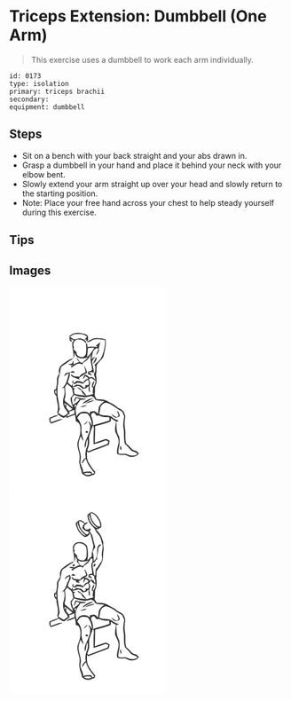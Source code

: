 # Triceps Extension: Dumbbell (One Arm)
> This exercise uses a dumbbell to work each arm individually.

``` 
id: 0173 
type: isolation 
primary: triceps brachii 
secondary:  
equipment: dumbbell 
``` 

## Steps

 - Sit on a bench with your back straight and your abs drawn in.
 - Grasp a dumbbell in your hand and place it behind your neck with your elbow bent.
 - Slowly extend your arm straight up over your head and slowly return to the starting position.
 - Note: Place your free hand across your chest to help steady yourself during this exercise.

## Tips


## Images

<svg width="212pt" height="275pt" viewBox="0 0 212 275" xmlns="http://www.w3.org/2000/svg">
  <g fill="#FFF">
    <path d="M0 0h212v275H0V0m81.55 66.38c-.21 2.78-.93 8.16 3.45 7.54-.16-1.71-2.17-2.48-3.03-3.8 1.8.71 3.59 1.45 5.39 2.14-1.12 1.71-2.59 3.51-2.3 5.7.31 6.3 2.57 12.38 1.57 18.73 1.64-2.3 1.42-5.22 1.67-7.9.89 3.02 2.41 6.26 5.79 7.01 3.96 2.23 8.3.22 12.41-.21-2.38 2.59-5.4 4.49-7.75 7.13-1.13-.4-2.27-.78-3.41-1.15-1.34-2.13-2.65-4.34-4.65-5.92.91 2.2 2.37 4.09 3.87 5.92-2.8.74-5.38 2.09-7.88 3.53.12-1.83.19-3.66.19-5.49-.83 1.3-1.3 2.79-2.18 4.06-1.65.68-3.51.59-5.22 1.07 1.36.4 2.74.7 4.12 1 .03 1.27.09 2.55.17 3.82 2.58-1.75 4.86-4 7.79-5.17 2.55-.82 5.3-.45 7.72.63.03-.51.1-1.52.13-2.03 1.85-1.26 3.81-2.38 5.55-3.8 2.76-2.17 3.89-5.61 5.82-8.43-2.4 7.01.66 14.22 1.25 21.28-1.06 2.08-4 1.93-5.9 2.94.2.43.6 1.28.8 1.71-.2.36-.59 1.08-.79 1.45 1.9.48 3.77 1.1 5.65 1.67-.87-1.8-2.45-2.95-4.11-3.95 2.33-.76 4.83-.95 6.78.82-.12-4.66-1.63-9.09-2.32-13.66-.6-3.65 2.53-6.08 4.2-8.9-1.92 1.02-3.65 2.32-5.34 3.68.72-3.23 1.2-6.52 2.09-9.71.65-2.59 3.26-3.82 5.17-5.39.63.42 1.88 1.26 2.5 1.68-1.35 2.6-2.63 5.26-3.24 8.14 2.01-1.98 3.01-4.66 4.17-7.18-.29-.47-.57-.95-.84-1.42.52-3.11 1.34-6.15 2.17-9.18-2.01 1.54-3.9 3.22-5.95 4.72.81.49 1.61 1 2.41 1.52-4.6.57-9.27-.9-13.8.57-.12-1.47-.24-2.95-.35-4.42-.41-.14-1.24-.43-1.66-.57.42 4.46.62 8.98.13 13.45-.45 2.08-1.94 3.88-3.81 4.86-3.99.87-9.96-1.51-8.97-6.48-1.58-1.31-3-2.78-4.29-4.38.3-.72.59-1.44.89-2.17-1.95-2.99-.97-7.4 1.8-9.55 4.86-2.68 11.49-.37 14.1 4.45.25-.82.38-1.66.38-2.51-2.51-3.27-6.87-5.07-10.96-4.18-2.06.11-4.24 1.47-6.23.39-1.64-.72-3.1-1.76-4.58-2.74 1.98-2.26 4.83-3.51 7.8-3.7 5.22-.45 11.34-.56 15.18 3.66l-3.6 3.75 2.78-.48c-.02.48-.07 1.44-.1 1.92.29.14.86.41 1.14.55 1.81-1.7 1.07-4.32 1.06-6.48-1.56-3.06-5.51-3.58-8.55-4.19-5.54-1.11-12.05-.39-16.28 3.65m23.78 7.67c-.04.2-.13.59-.17.79 3.92.28 6.91-3.57 10.84-3.92 4.61-.54 9.39.04 13.79 1.53-.42 7.86-1.58 15.87-5.14 22.98-2.23 4.27-6.46 6.86-9.53 10.44.33.38 1.01 1.14 1.34 1.52-.07 1.91-.05 3.82-.1 5.72.11 2.13-1.99 3.71-1.84 5.82.58 2.35 1.52 4.58 2.13 6.91-2.19-2.04-5.05-5.48-8.3-3.11-1.3-2.13-3.57-3.1-5.76-4.05-2.02 1.66-2.69 4.08-2.58 6.63 1-1.51 1.87-3.1 2.71-4.7 1.59.96 3.07 2.07 4.43 3.33-3.26.52-5.3 2.89-7.33 5.23-1.38-.13-2.57-.9-3.81-1.45-1.66-.08-3.33-.17-4.99-.31a34.982 34.982 0 0 1-4.24 3.34c-.07-1.15-.2-3.45-.26-4.59-.62 1.25-2.33 2.83-.66 4.04 1.59 2.59 4.4.62 6.12-.64 2.51.01 4.95.57 7.23 1.6 2.4-1.75 4.53-3.8 6.75-5.76 1.88 1.97 2.59 5.12.85 7.42-1.46.38-2.96.13-4.37-.31 1.43 1.78.35 3.17-1.22 4.35-1.46-1.22-2.77-2.6-4.3-3.74-1.94-.53-3.97-.6-5.95-.97-1.58 1.02-3.24 1.93-4.92 2.78-.13-.93-.38-2.79-.51-3.72-.36.65-1.09 1.95-1.45 2.6a87.633 87.633 0 0 0-5.01-4.2c.72-4.72 4.02-9.3 2.21-14.11 2.16.3 4.31.72 6.5.76 1.09-1.33-.82-1.86-1.64-2.52-2.61 1.06-5.25 2-8.06 2.44-2.37.46-3.34 2.82-4.02 4.85 2.08-1.55 4.05-3.26 6.28-4.6-.35 4.66-2.09 9.02-3.58 13.4-1.03 3.12-3.46 5.39-5.73 7.63 1.05-.37 2.1-.74 3.16-1.11.98 4.35.81 8.89-.66 13.11-1.72 4.8-.94 10.16 1.27 14.66 1.55 2.31 3.87 4.15 4.49 7-1.91 1.14-3.66 2.51-5.52 3.72-2.66-1.11-5.62-2.26-7.42-4.62.46-1.69 1.14-3.3 1.86-4.89-1.1-3.98-.99-8.17-1.94-12.18-1.46-6.1-1.34-12.44-.97-18.65 1.02-3.71.7-7.58 1.27-11.32 1.76-4.01 2.27-8.33 2.9-12.61.67-4.01 5.17-4.88 7.78-7.27 2.78-2.69 6.61-3.93 9.3-6.72-5.66 1.13-10.05 5.08-14.71 8.18-4.1 2.71-5.8 8.28-4.21 12.87-1.85 2.4-3.4 5.24-3.15 8.37.33 4.17-.67 8.25-1.38 12.32-.54.19-1.64.58-2.19.77-.93 3.24.04 6.38 2.78 8.4-.18 7.27 4.08 14.58 1.14 21.71.39 1.2.8 2.41 1.25 3.6 2.44 1.74 4.87 3.73 7.85 4.41.93-.56 2.77-1.7 3.69-2.26-.19.65-.58 1.96-.77 2.61 3.79-1.92 7.92-3.04 11.81-4.73.93 2.89 1.01 5.91 1.3 8.9 1.77 1.21 4.27 1.76 4.85 4.14 2.27 4.25 1.37 9.11.9 13.67-1.14 4.47-3.18 8.74-3.72 13.36.21 4.81 2.17 9.32 2.9 14.05.39 3.29.08 6.62-.37 9.88.81 3.15.84 6.49 2.24 9.47.87 1.82 1.14 3.82 1.32 5.81 3.32 4.31 9.9 5.53 14.37 2.36 2.66.07 3.77-1.87 3.67-4.31-3.74-4.42-7.27-9.04-9.82-14.27-1.82-4.24-1.14-8.93-1.31-13.4.69.5 1.39 1.01 2.09 1.52 9.18-3.72 18.67-6.66 27.74-10.64.25-1.74.53-3.47.82-5.19-2.08-.91-4.19-2.92-6.6-1.94-4.53 1.41-8.96 3.13-13.47 4.64.17-7.51.51-15.01.44-22.52 6.7-1.49 13.33-3.35 19.77-5.72 2.25-.6 1.49-3.43 1.68-5.16 2.04 1.94 4.58 3.16 6.97 4.59-.64 4.56-2.1 9.28-1.07 13.86 2.16 5.04 5.57 10.17 4.31 15.93-1.28 4.61-2.47 9.34-1.82 14.17 2.54 1.19 5.32 1.64 8.1 1.15 3.04-.66 5.63 1.24 8.22 2.47 4.73.9 10.42.2 13.07-4.36-1.08-1.05-1.99-2.31-3.26-3.12-1.94-.77-4.19-.92-5.78-2.37-2.8-2.35-4.75-5.59-7.94-7.48-2.36-6.54-.49-13.57-1.69-20.28-.94-4.93-.8-10.04.1-14.96.61-2.81-.89-5.46-1.94-7.97-2.15-3.66-6.84-4.2-9.74-7.05-3.29-2.98-7.46-4.59-11.25-6.76-4.5-3.34-10.44-2.88-15.73-3.38-1.13-2.3-3.11-4.5-2.4-7.23.7-4.16-.58-8.61 1.41-12.5 1.69-3.93 1.17-8.35.19-12.38.89-4.54.59-9.15.96-13.73 2.11-4.72 7.36-7.3 9.26-12.11 1.64-7.49 3.88-15.04 2.87-22.8-3.56-1.67-7.57-1.53-11.4-1.87-5.01-.35-9.31 2.61-13.58 4.75m7.79 30.27c3.06-2.17 5.68-5.73 4.71-9.68-1.93 3.03-3.32 6.37-4.71 9.68M101 106.58c.76 2.95 1.91 5.81 2.27 8.86-3.08 1.41-6.85 2.7-8.24 6.11-2.62-.35-5.28-.35-7.88-.86-1.44-.81-2.74-1.83-4.15-2.69.6 1.35.81 3.15 2.42 3.7 3.19 1.52 6.55 2.67 9.88 3.84-.3-.54-.89-1.62-1.19-2.16 3.57-2.66 7.43-4.92 11.24-7.22-.96-3.39-2.2-6.75-4.35-9.58m-46.73 70.7c-.13 2.82-.52 5.99 2.28 7.68 5.11-2.11 10.42-3.71 15.48-5.96-5.74-.61-10.57 3.23-16.05 4.21-.11-1.72-.18-3.44-.22-5.15 3.32-1.49 7.23-2.11 10.07-4.39l-.42-.34c-3.88.73-7.5 2.45-11.14 3.95z"/>
    <path d="M106.23 83.03c2.86-.88 5.85-.73 8.79-.48-2.86 4.55-5.59 9.19-9.99 12.48.7-3.97 1.12-7.98 1.2-12zM84.08 105.96c3.06-1.42.01 3.34 0 0zM107.49 125.35c.64-.52 1.91-1.56 2.54-2.08 2.61.51 4.25 2.97 6.75 3.81-.22 3.06-1.4 5.91-2.9 8.56-.35-.55-.7-1.1-1.04-1.65 1.28-2.1 1.93-4.48 2.42-6.86-3.05 1.72-3.23 5.43-3.75 8.5.46.12 1.37.36 1.82.48-.28 2.35-.45 4.71-.63 7.07.39.35 1.16 1.05 1.55 1.4-3.24 1-6.5 1.99-9.86 2.49-3.73-4.27-6.86-9.75-12.73-11.27 1.46 1.81 3.4 3.15 5.55 4.03.98 3.41 3.35 5.93 6.58 7.38-5.13-.95-10.42-.98-15.43-2.48-.42-1.82-.86-3.64-1.3-5.45.44-.37 1.31-1.12 1.75-1.5-1.3-.74-2.68-1.36-4.01-2.04 2.44-.2 4.95-.42 7.14-1.63 3.26-.42 5.5 1.83 7.59 3.96 1.49-.43 2.99-.81 4.51-1.16 1.02-.86 2.04-1.72 3.08-2.56.34 2.85-.35 6.15 1.66 8.52.54-2.74-.1-5.47-.52-8.17.27-1.58.9-3.08 1.16-4.67-.32-1.67-1.26-3.14-1.93-4.68zM75.28 135.83c.74-1.66 1.93-3.09 2.9-4.62 1.74 1.52 3.49 3.01 5.32 4.42.54.83 1.09 1.66 1.64 2.49.33 2.43.86 4.82 1.46 7.19a52.812 52.812 0 0 1-3.71 5.08c-.34 4.69 2.06 8.83 3.42 13.15-3.82-2.81-7.14-6.23-11.01-8.98-.16-.63-.49-1.88-.65-2.51 2.33-5.18 1.12-10.81.63-16.22zM62.32 140.1c.3-.01.9-.02 1.19-.03.06 1.73.14 3.46.23 5.18-.57-.72-1.14-1.45-1.71-2.18.07-.74.22-2.23.29-2.97z"/>
    <path d="M87.92 146.06c4.07 2.2 8.73 2.53 13.22 3.17 3.31.49 6.46-.82 9.61-1.59 1.2.61 2.41 1.2 3.62 1.8.8 1.2 1.38 2.67 2.65 3.49 3.69 1.24 7.69.88 11.43 1.92-3.06 2.03-6.06 4.63-7.35 8.18-.41 2.92-.74 5.86-1.24 8.78-1.5-1.43-2.98-3.05-5.01-3.71-2.01.16-3.97.64-5.96.95.04.78.13 2.35.17 3.13-4.8-5.59-15.43-4.12-17.84 3.13-1.44-3.86-1.78-8.13-1.2-12.19 1.33-3.95 4.15-7.13 6.47-10.52 2.71.12 5.43-.06 7.88-1.34-4.96-.08-9.84-.79-14.54-2.42-.67 1.36-1.33 2.72-2 4.09.1.87.31 2.62.41 3.49.74-2.07 1.5-4.13 2.33-6.16 1.49.54 2.98 1.1 4.46 1.67-1.92 3.76-5.79 5.55-9.17 7.69-.31-3.6-2.01-7.21-.72-10.8.97-.88 1.89-1.81 2.78-2.76m10.59 12.41c5.44-2.11 10.19-5.71 15.6-7.98-6.08.19-11.68 3.44-15.6 7.98m3.9-.29c4.23-1.71 9.21-2.06 12.86-4.89-4.54.77-9.23 1.89-12.86 4.89m-6.56 4.33c3.17.11 6.48-.2 9.01-2.34-3.12.21-6.16 1.06-9.01 2.34zM75.73 160.43c-1.5.25-1.61-3.3-.05-3.06.78 1 .8 2.02.05 3.06z"/>
    <path d="M123.12 162.75c1.75-2.96 4.24-6.12 8.06-6.01 7.83 1.48 13.18 7.84 20.14 11.1 2.46 1.6 2.79 4.87 4.17 7.27-.79 4.61-1.55 9.3-1.33 13.98 1.86 7.75-.09 15.82 2.31 23.49 2.96 2.36 5.31 5.32 7.8 8.14 2.46 2.8 6.88 2.19 9.17 5.21-3.96 3.33-9.43 2.68-13.83.61-3.02-1.52-6.44-.41-9.64-.58-1.44.16-2.98-1.43-2.5-2.89.21-3.08.54-6.18 1.51-9.12 0-4.46.94-9.31-1.41-13.36-3.09-5.49-2.29-11.99-2.82-18.01 1.13-.52 2.24-1.07 3.33-1.64-2.96-1.26-6.16-2.13-8.57-4.39-5.2-4.38-12.7-.79-18.11-4.76 1.07-2.9 1.67-5.95 1.72-9.04m22.38 4.63c.68 2.04 1.48 4.03 2.3 6.02-.53.97-1.1 1.91-1.7 2.84-3.19-.28-5.5-2.67-8.08-4.29 1.42 2.14 3.14 4.71 5.98 4.85 1.99.22 3.65-1.09 5.36-1.88-.28-2.93-1.33-5.82-3.86-7.54m4.79 47.94c-.94 1.53-.69 5.04 1.31 5.43.01-1.6.09-4.6-1.31-5.43zM90.03 159c.57-.59.57-.59 0 0zM77.06 158.26c2.77 2.42 5.52 4.86 8.36 7.2-1.6.76-3.19 1.55-4.77 2.36-1.19-1.34-2.49-2.6-3.48-4.11-.45-1.78-.05-3.64-.11-5.45zM88.34 162.54c-.38-1.15.08-3.86 1.69-3.54.61 1.14-.31 3.62-1.69 3.54zM81.06 168.65c2.39-.61 4.7-1.48 6.93-2.53 0 1.81.03 3.63.11 5.44-3.04 1.05-6.08 2.14-8.97 3.56-.55-.28-1.11-.56-1.66-.85 1.36-.83 2.68-1.71 3.98-2.61-.09-.75-.29-2.26-.39-3.01z"/>
    <path d="M111.3 171.31c.96-.46 1.93-.88 2.92-1.27 1.62.95 2.6 2.6 3.63 4.11 1.22-.06 2.45-.13 3.67-.23 4.16 2.35 8.97 2.6 13.63 2.31.12 1.46.32 2.91.5 4.36-7.36 2.85-15.1 4.46-22.62 6.79.55-4.57-.49-9.06-2.53-13.13.2-.74.6-2.21.8-2.94zM96.57 171.57c2.94-.99 6.2-.56 9.2-.03 4.21 4.45 5.82 10.54 5.98 16.53-1.01-2.56-2.6-4.83-5.05-6.18a45.64 45.64 0 0 0 2.12 3.72c.24 1.14.47 2.27.71 3.41.45.15 1.34.46 1.78.62-.56-.11-1.69-.34-2.26-.45.97 4.56-1.92 8.58-2.96 12.86-2.49 4.9-5.14 10.18-3.8 15.88 2.26-3.76 1.21-8.52 3.53-12.3.33 3.47.8 7.17-.66 10.48-2.02 4.67-2.79 9.92-1.7 14.94-2.91 1.65-4.51 4.56-5.62 7.61 2.75-1.1 3.52-4.06 4.8-6.42.35.28 1.05.85 1.41 1.13 1.62 7.07 6.82 12.5 11.01 18.18-.54.38-1.63 1.13-2.17 1.51-1.31-1.18-2.11-3.73-4.24-3.23-2.86.43-6.05-.19-8.64 1.34.12-5.05-3.48-9.21-3.89-14.18.2-2.71.95-5.4.51-8.13-.48-5.06-2.67-9.78-3.04-14.86-.1-4.22 1.54-8.21 2.92-12.12 1.22 2.31 2.22 4.75 3.77 6.86-.62-5.27-3.41-10.3-2.6-15.71.48-5.86-2.06-11.29-5.73-15.71 1.44-1.98 2.58-4.31 4.62-5.75m3.9 15c2.65-.52 4.35-2.61 5.52-4.87a23.964 23.964 0 0 0-5.52 4.87m2.69 9.69c.13 1.67 3.1 1.75 3.31.09-.23-1.56-3.11-1.74-3.31-.09zM91.24 180.27c.6.53.6.53 0 0z"/>
    <path d="M108.57 199.88c1.4-4.25 2.77-8.54 4.73-12.58 1.9 2.95.87 6.42.8 9.66-.17 5.32-.23 10.64-.07 15.96 5.1-1.3 10-3.26 15-4.85 1.72-.76 3.38.47 4.99.95-.35 1.17-.7 2.35-1.06 3.52-8.66 3.3-17.44 6.28-25.99 9.88-.52-.51-1.03-1.02-1.54-1.53.77-2.24 1.73-4.43 2.28-6.74.96-4.71-.69-9.64.86-14.27zM100.86 252.37c1.11-.3 2.22-.56 3.34-.78 2.43.35 5.19-.76 7.16 1.23-3.22 2.27-7.49 2.15-10.5-.45z"/>
  </g>
  <g fill="#333">
    <path d="M81.55 66.38c4.23-4.04 10.74-4.76 16.28-3.65 3.04.61 6.99 1.13 8.55 4.19.01 2.16.75 4.78-1.06 6.48-.28-.14-.85-.41-1.14-.55.03-.48.08-1.44.1-1.92l-2.78.48 3.6-3.75c-3.84-4.22-9.96-4.11-15.18-3.66-2.97.19-5.82 1.44-7.8 3.7 1.48.98 2.94 2.02 4.58 2.74 1.99 1.08 4.17-.28 6.23-.39 4.09-.89 8.45.91 10.96 4.18 0 .85-.13 1.69-.38 2.51-2.61-4.82-9.24-7.13-14.1-4.45-2.77 2.15-3.75 6.56-1.8 9.55-.3.73-.59 1.45-.89 2.17a30.63 30.63 0 0 0 4.29 4.38c-.99 4.97 4.98 7.35 8.97 6.48 1.87-.98 3.36-2.78 3.81-4.86.49-4.47.29-8.99-.13-13.45.42.14 1.25.43 1.66.57.11 1.47.23 2.95.35 4.42 4.53-1.47 9.2 0 13.8-.57-.8-.52-1.6-1.03-2.41-1.52 2.05-1.5 3.94-3.18 5.95-4.72-.83 3.03-1.65 6.07-2.17 9.18.27.47.55.95.84 1.42-1.16 2.52-2.16 5.2-4.17 7.18.61-2.88 1.89-5.54 3.24-8.14-.62-.42-1.87-1.26-2.5-1.68-1.91 1.57-4.52 2.8-5.17 5.39-.89 3.19-1.37 6.48-2.09 9.71 1.69-1.36 3.42-2.66 5.34-3.68-1.67 2.82-4.8 5.25-4.2 8.9.69 4.57 2.2 9 2.32 13.66-1.95-1.77-4.45-1.58-6.78-.82 1.66 1 3.24 2.15 4.11 3.95-1.88-.57-3.75-1.19-5.65-1.67.2-.37.59-1.09.79-1.45-.2-.43-.6-1.28-.8-1.71 1.9-1.01 4.84-.86 5.9-2.94-.59-7.06-3.65-14.27-1.25-21.28-1.93 2.82-3.06 6.26-5.82 8.43-1.74 1.42-3.7 2.54-5.55 3.8-.03.51-.1 1.52-.13 2.03-2.42-1.08-5.17-1.45-7.72-.63-2.93 1.17-5.21 3.42-7.79 5.17-.08-1.27-.14-2.55-.17-3.82-1.38-.3-2.76-.6-4.12-1 1.71-.48 3.57-.39 5.22-1.07.88-1.27 1.35-2.76 2.18-4.06 0 1.83-.07 3.66-.19 5.49 2.5-1.44 5.08-2.79 7.88-3.53-1.5-1.83-2.96-3.72-3.87-5.92 2 1.58 3.31 3.79 4.65 5.92 1.14.37 2.28.75 3.41 1.15 2.35-2.64 5.37-4.54 7.75-7.13-4.11.43-8.45 2.44-12.41.21-3.38-.75-4.9-3.99-5.79-7.01-.25 2.68-.03 5.6-1.67 7.9 1-6.35-1.26-12.43-1.57-18.73-.29-2.19 1.18-3.99 2.3-5.7-1.8-.69-3.59-1.43-5.39-2.14.86 1.32 2.87 2.09 3.03 3.8-4.38.62-3.66-4.76-3.45-7.54m24.68 16.65c-.08 4.02-.5 8.03-1.2 12 4.4-3.29 7.13-7.93 9.99-12.48-2.94-.25-5.93-.4-8.79.48m-22.15 22.93c.01 3.34 3.06-1.42 0 0z"/>
    <path d="M105.33 74.05c4.27-2.14 8.57-5.1 13.58-4.75 3.83.34 7.84.2 11.4 1.87 1.01 7.76-1.23 15.31-2.87 22.8-1.9 4.81-7.15 7.39-9.26 12.11-.37 4.58-.07 9.19-.96 13.73.98 4.03 1.5 8.45-.19 12.38-1.99 3.89-.71 8.34-1.41 12.5-.71 2.73 1.27 4.93 2.4 7.23 5.29.5 11.23.04 15.73 3.38 3.79 2.17 7.96 3.78 11.25 6.76 2.9 2.85 7.59 3.39 9.74 7.05 1.05 2.51 2.55 5.16 1.94 7.97-.9 4.92-1.04 10.03-.1 14.96 1.2 6.71-.67 13.74 1.69 20.28 3.19 1.89 5.14 5.13 7.94 7.48 1.59 1.45 3.84 1.6 5.78 2.37 1.27.81 2.18 2.07 3.26 3.12-2.65 4.56-8.34 5.26-13.07 4.36-2.59-1.23-5.18-3.13-8.22-2.47-2.78.49-5.56.04-8.1-1.15-.65-4.83.54-9.56 1.82-14.17 1.26-5.76-2.15-10.89-4.31-15.93-1.03-4.58.43-9.3 1.07-13.86-2.39-1.43-4.93-2.65-6.97-4.59-.19 1.73.57 4.56-1.68 5.16-6.44 2.37-13.07 4.23-19.77 5.72.07 7.51-.27 15.01-.44 22.52 4.51-1.51 8.94-3.23 13.47-4.64 2.41-.98 4.52 1.03 6.6 1.94-.29 1.72-.57 3.45-.82 5.19-9.07 3.98-18.56 6.92-27.74 10.64-.7-.51-1.4-1.02-2.09-1.52.17 4.47-.51 9.16 1.31 13.4 2.55 5.23 6.08 9.85 9.82 14.27.1 2.44-1.01 4.38-3.67 4.31-4.47 3.17-11.05 1.95-14.37-2.36-.18-1.99-.45-3.99-1.32-5.81-1.4-2.98-1.43-6.32-2.24-9.47.45-3.26.76-6.59.37-9.88-.73-4.73-2.69-9.24-2.9-14.05.54-4.62 2.58-8.89 3.72-13.36.47-4.56 1.37-9.42-.9-13.67-.58-2.38-3.08-2.93-4.85-4.14-.29-2.99-.37-6.01-1.3-8.9-3.89 1.69-8.02 2.81-11.81 4.73.19-.65.58-1.96.77-2.61-.92.56-2.76 1.7-3.69 2.26-2.98-.68-5.41-2.67-7.85-4.41-.45-1.19-.86-2.4-1.25-3.6 2.94-7.13-1.32-14.44-1.14-21.71-2.74-2.02-3.71-5.16-2.78-8.4.55-.19 1.65-.58 2.19-.77.71-4.07 1.71-8.15 1.38-12.32-.25-3.13 1.3-5.97 3.15-8.37-1.59-4.59.11-10.16 4.21-12.87 4.66-3.1 9.05-7.05 14.71-8.18-2.69 2.79-6.52 4.03-9.3 6.72-2.61 2.39-7.11 3.26-7.78 7.27-.63 4.28-1.14 8.6-2.9 12.61-.57 3.74-.25 7.61-1.27 11.32-.37 6.21-.49 12.55.97 18.65.95 4.01.84 8.2 1.94 12.18-.72 1.59-1.4 3.2-1.86 4.89 1.8 2.36 4.76 3.51 7.42 4.62 1.86-1.21 3.61-2.58 5.52-3.72-.62-2.85-2.94-4.69-4.49-7-2.21-4.5-2.99-9.86-1.27-14.66 1.47-4.22 1.64-8.76.66-13.11-1.06.37-2.11.74-3.16 1.11 2.27-2.24 4.7-4.51 5.73-7.63 1.49-4.38 3.23-8.74 3.58-13.4-2.23 1.34-4.2 3.05-6.28 4.6.68-2.03 1.65-4.39 4.02-4.85 2.81-.44 5.45-1.38 8.06-2.44.82.66 2.73 1.19 1.64 2.52-2.19-.04-4.34-.46-6.5-.76 1.81 4.81-1.49 9.39-2.21 14.11 1.72 1.34 3.4 2.74 5.01 4.2.36-.65 1.09-1.95 1.45-2.6.13.93.38 2.79.51 3.72 1.68-.85 3.34-1.76 4.92-2.78 1.98.37 4.01.44 5.95.97 1.53 1.14 2.84 2.52 4.3 3.74 1.57-1.18 2.65-2.57 1.22-4.35 1.41.44 2.91.69 4.37.31 1.74-2.3 1.03-5.45-.85-7.42-2.22 1.96-4.35 4.01-6.75 5.76-2.28-1.03-4.72-1.59-7.23-1.6-1.72 1.26-4.53 3.23-6.12.64-1.67-1.21.04-2.79.66-4.04.06 1.14.19 3.44.26 4.59 1.5-1 2.91-2.12 4.24-3.34 1.66.14 3.33.23 4.99.31 1.24.55 2.43 1.32 3.81 1.45 2.03-2.34 4.07-4.71 7.33-5.23a27.155 27.155 0 0 0-4.43-3.33c-.84 1.6-1.71 3.19-2.71 4.7-.11-2.55.56-4.97 2.58-6.63 2.19.95 4.46 1.92 5.76 4.05 3.25-2.37 6.11 1.07 8.3 3.11-.61-2.33-1.55-4.56-2.13-6.91-.15-2.11 1.95-3.69 1.84-5.82.05-1.9.03-3.81.1-5.72-.33-.38-1.01-1.14-1.34-1.52 3.07-3.58 7.3-6.17 9.53-10.44 3.56-7.11 4.72-15.12 5.14-22.98-4.4-1.49-9.18-2.07-13.79-1.53-3.93.35-6.92 4.2-10.84 3.92.04-.2.13-.59.17-.79m2.16 51.3c.67 1.54 1.61 3.01 1.93 4.68-.26 1.59-.89 3.09-1.16 4.67.42 2.7 1.06 5.43.52 8.17-2.01-2.37-1.32-5.67-1.66-8.52-1.04.84-2.06 1.7-3.08 2.56-1.52.35-3.02.73-4.51 1.16-2.09-2.13-4.33-4.38-7.59-3.96-2.19 1.21-4.7 1.43-7.14 1.63 1.33.68 2.71 1.3 4.01 2.04-.44.38-1.31 1.13-1.75 1.5.44 1.81.88 3.63 1.3 5.45 5.01 1.5 10.3 1.53 15.43 2.48-3.23-1.45-5.6-3.97-6.58-7.38-2.15-.88-4.09-2.22-5.55-4.03 5.87 1.52 9 7 12.73 11.27 3.36-.5 6.62-1.49 9.86-2.49-.39-.35-1.16-1.05-1.55-1.4.18-2.36.35-4.72.63-7.07-.45-.12-1.36-.36-1.82-.48.52-3.07.7-6.78 3.75-8.5-.49 2.38-1.14 4.76-2.42 6.86.34.55.69 1.1 1.04 1.65 1.5-2.65 2.68-5.5 2.9-8.56-2.5-.84-4.14-3.3-6.75-3.81-.63.52-1.9 1.56-2.54 2.08m-32.21 10.48c.49 5.41 1.7 11.04-.63 16.22.16.63.49 1.88.65 2.51 3.87 2.75 7.19 6.17 11.01 8.98-1.36-4.32-3.76-8.46-3.42-13.15 1.34-1.61 2.57-3.32 3.71-5.08-.6-2.37-1.13-4.76-1.46-7.19-.55-.83-1.1-1.66-1.64-2.49-1.83-1.41-3.58-2.9-5.32-4.42-.97 1.53-2.16 2.96-2.9 4.62m-12.96 4.27c-.07.74-.22 2.23-.29 2.97.57.73 1.14 1.46 1.71 2.18-.09-1.72-.17-3.45-.23-5.18-.29.01-.89.02-1.19.03m25.6 5.96c-.89.95-1.81 1.88-2.78 2.76-1.29 3.59.41 7.2.72 10.8 3.38-2.14 7.25-3.93 9.17-7.69-1.48-.57-2.97-1.13-4.46-1.67-.83 2.03-1.59 4.09-2.33 6.16-.1-.87-.31-2.62-.41-3.49.67-1.37 1.33-2.73 2-4.09 4.7 1.63 9.58 2.34 14.54 2.42-2.45 1.28-5.17 1.46-7.88 1.34-2.32 3.39-5.14 6.57-6.47 10.52-.58 4.06-.24 8.33 1.2 12.19 2.41-7.25 13.04-8.72 17.84-3.13-.04-.78-.13-2.35-.17-3.13 1.99-.31 3.95-.79 5.96-.95 2.03.66 3.51 2.28 5.01 3.71.5-2.92.83-5.86 1.24-8.78 1.29-3.55 4.29-6.15 7.35-8.18-3.74-1.04-7.74-.68-11.43-1.92-1.27-.82-1.85-2.29-2.65-3.49-1.21-.6-2.42-1.19-3.62-1.8-3.15.77-6.3 2.08-9.61 1.59-4.49-.64-9.15-.97-13.22-3.17m-12.19 14.37c.75-1.04.73-2.06-.05-3.06-1.56-.24-1.45 3.31.05 3.06m47.39 2.32c-.05 3.09-.65 6.14-1.72 9.04 5.41 3.97 12.91.38 18.11 4.76 2.41 2.26 5.61 3.13 8.57 4.39-1.09.57-2.2 1.12-3.33 1.64.53 6.02-.27 12.52 2.82 18.01 2.35 4.05 1.41 8.9 1.41 13.36-.97 2.94-1.3 6.04-1.51 9.12-.48 1.46 1.06 3.05 2.5 2.89 3.2.17 6.62-.94 9.64.58 4.4 2.07 9.87 2.72 13.83-.61-2.29-3.02-6.71-2.41-9.17-5.21-2.49-2.82-4.84-5.78-7.8-8.14-2.4-7.67-.45-15.74-2.31-23.49-.22-4.68.54-9.37 1.33-13.98-1.38-2.4-1.71-5.67-4.17-7.27-6.96-3.26-12.31-9.62-20.14-11.1-3.82-.11-6.31 3.05-8.06 6.01M90.03 159c.57-.59.57-.59 0 0m-12.97-.74c.06 1.81-.34 3.67.11 5.45.99 1.51 2.29 2.77 3.48 4.11 1.58-.81 3.17-1.6 4.77-2.36-2.84-2.34-5.59-4.78-8.36-7.2m11.28 4.28c1.38.08 2.3-2.4 1.69-3.54-1.61-.32-2.07 2.39-1.69 3.54m-7.28 6.11c.1.75.3 2.26.39 3.01-1.3.9-2.62 1.78-3.98 2.61.55.29 1.11.57 1.66.85 2.89-1.42 5.93-2.51 8.97-3.56-.08-1.81-.11-3.63-.11-5.44-2.23 1.05-4.54 1.92-6.93 2.53m30.24 2.66c-.2.73-.6 2.2-.8 2.94 2.04 4.07 3.08 8.56 2.53 13.13 7.52-2.33 15.26-3.94 22.62-6.79-.18-1.45-.38-2.9-.5-4.36-4.66.29-9.47.04-13.63-2.31-1.22.1-2.45.17-3.67.23-1.03-1.51-2.01-3.16-3.63-4.11-.99.39-1.96.81-2.92 1.27m-14.73.26c-2.04 1.44-3.18 3.77-4.62 5.75 3.67 4.42 6.21 9.85 5.73 15.71-.81 5.41 1.98 10.44 2.6 15.71-1.55-2.11-2.55-4.55-3.77-6.86-1.38 3.91-3.02 7.9-2.92 12.12.37 5.08 2.56 9.8 3.04 14.86.44 2.73-.31 5.42-.51 8.13.41 4.97 4.01 9.13 3.89 14.18 2.59-1.53 5.78-.91 8.64-1.34 2.13-.5 2.93 2.05 4.24 3.23.54-.38 1.63-1.13 2.17-1.51-4.19-5.68-9.39-11.11-11.01-18.18-.36-.28-1.06-.85-1.41-1.13-1.28 2.36-2.05 5.32-4.8 6.42 1.11-3.05 2.71-5.96 5.62-7.61-1.09-5.02-.32-10.27 1.7-14.94 1.46-3.31.99-7.01.66-10.48-2.32 3.78-1.27 8.54-3.53 12.3-1.34-5.7 1.31-10.98 3.8-15.88 1.04-4.28 3.93-8.3 2.96-12.86.57.11 1.7.34 2.26.45-.44-.16-1.33-.47-1.78-.62-.24-1.14-.47-2.27-.71-3.41a45.64 45.64 0 0 1-2.12-3.72c2.45 1.35 4.04 3.62 5.05 6.18-.16-5.99-1.77-12.08-5.98-16.53-3-.53-6.26-.96-9.2.03m-5.33 8.7c.6.53.6.53 0 0m17.33 19.61c-1.55 4.63.1 9.56-.86 14.27-.55 2.31-1.51 4.5-2.28 6.74.51.51 1.02 1.02 1.54 1.53 8.55-3.6 17.33-6.58 25.99-9.88.36-1.17.71-2.35 1.06-3.52-1.61-.48-3.27-1.71-4.99-.95-5 1.59-9.9 3.55-15 4.85-.16-5.32-.1-10.64.07-15.96.07-3.24 1.1-6.71-.8-9.66-1.96 4.04-3.33 8.33-4.73 12.58m-7.71 52.49c3.01 2.6 7.28 2.72 10.5.45-1.97-1.99-4.73-.88-7.16-1.23-1.12.22-2.23.48-3.34.78z"/>
    <path d="M113.12 104.32c1.39-3.31 2.78-6.65 4.71-9.68.97 3.95-1.65 7.51-4.71 9.68zM101 106.58c2.15 2.83 3.39 6.19 4.35 9.58-3.81 2.3-7.67 4.56-11.24 7.22.3.54.89 1.62 1.19 2.16-3.33-1.17-6.69-2.32-9.88-3.84-1.61-.55-1.82-2.35-2.42-3.7 1.41.86 2.71 1.88 4.15 2.69 2.6.51 5.26.51 7.88.86 1.39-3.41 5.16-4.7 8.24-6.11-.36-3.05-1.51-5.91-2.27-8.86zM98.51 158.47c3.92-4.54 9.52-7.79 15.6-7.98-5.41 2.27-10.16 5.87-15.6 7.98zM102.41 158.18c3.63-3 8.32-4.12 12.86-4.89-3.65 2.83-8.63 3.18-12.86 4.89zM95.85 162.51c2.85-1.28 5.89-2.13 9.01-2.34-2.53 2.14-5.84 2.45-9.01 2.34zM145.5 167.38c2.53 1.72 3.58 4.61 3.86 7.54-1.71.79-3.37 2.1-5.36 1.88-2.84-.14-4.56-2.71-5.98-4.85 2.58 1.62 4.89 4.01 8.08 4.29.6-.93 1.17-1.87 1.7-2.84-.82-1.99-1.62-3.98-2.3-6.02zM54.27 177.28c3.64-1.5 7.26-3.22 11.14-3.95l.42.34c-2.84 2.28-6.75 2.9-10.07 4.39.04 1.71.11 3.43.22 5.15 5.48-.98 10.31-4.82 16.05-4.21-5.06 2.25-10.37 3.85-15.48 5.96-2.8-1.69-2.41-4.86-2.28-7.68zM100.47 186.57c1.58-1.9 3.44-3.54 5.52-4.87-1.17 2.26-2.87 4.35-5.52 4.87zM103.16 196.26c.2-1.65 3.08-1.47 3.31.09-.21 1.66-3.18 1.58-3.31-.09zM150.29 215.32c1.4.83 1.32 3.83 1.31 5.43-2-.39-2.25-3.9-1.31-5.43z"/>
  </g>
</svg>

<svg width="212pt" height="275pt" viewBox="0 0 212 275" xmlns="http://www.w3.org/2000/svg">
  <g fill="#FFF">
    <path d="M0 0h212v275H0V0m105.94 32.53c-.57 3.33.53 6.56 1.81 9.59 1.59 3.86 5.05 6.44 7.58 9.64 1.39 2.52 2.54 5.23 4.67 7.25 3.72 3.67 4.39 9.11 5.79 13.9 1.73 5.36-1.63 10.79-.45 16.2.5 2.65.5 5.67-1.4 7.8-2.51 3.03-3.77 7.01-6.98 9.46-.41 3.04-.21 6.13-.61 9.18-.66-.54-1.3-1.1-1.93-1.67-.1-5.29-2.93-10.44-1.31-15.74 2.6-.17 3.29-2.92 4.49-4.72.37.12 1.09.37 1.45.5-1.59-4.82 1.49-9.26 1.22-14.08-.29-2.88 2.47-4.48 4.09-6.41-3.11-1.15-4.83 2.69-5.46 5.12.08 4.79.1 9.73-1.81 14.24-1.22.83-2.2 1.92-3.1 3.07.25-4.36 0-8.78-1.31-12.98 1.06-2.14 2.33-4.17 3.7-6.13-1.59-4.49-2.63-9.14-3.61-13.8-.61-3.15-2.9-5.56-4.54-8.21.52-.24 1.56-.72 2.08-.95-.46-.91-.93-1.81-1.39-2.71-.58.59-1.17 1.18-1.76 1.77-1.37 0-2.75.02-4.12.06-.58-1.27-2.18-2.33-1.78-3.87.29-2.91 4.02-3.62 4.91-6.12-1.3.18-2.49.66-3.58 1.44-2.58-1.92-6.12-6.01-9.37-3.11-1.59 1.1-3.91 2.44-3.18 4.78 1.47 6.87 5.52 13.74 11.98 16.92 3.11.43 6.08-2.42 7.07-5.23 1.93 4.63 2.86 9.56 4.08 14.4 2.28 5.82-3.07 11.24-1.46 17.19-2.49 1.28-3.81 3.91-6.22 5.27 1.38-6.48 1.04-13.19-.44-19.62-2.59-2.82-6.01-5.33-10.06-4.92-4.21-.51-8.48 2.73-9.01 6.93-.09 6.57 2.8 12.86 1.5 19.46 1.68-2.22 1.55-5.06 1.76-7.69.67 1.89 1.4 3.8 2.82 5.28-.29.64-.56 1.29-.82 1.96l.14.62c1.39 1.46 2.69 3 3.99 4.55-2.59.69-5.01 1.83-7.36 3.1-2.43-.84-5.12-1.28-7.39.22 2.22.4 4.45.67 6.68 1.07-.89.25-2.68.75-3.57.99.53.68 1.06 1.36 1.59 2.05 3.37-3.01 7.28-5.51 11.99-5.46.52.36 1.56 1.09 2.09 1.46 1.22-3.47 4.99-4.45 7.3-6.93 1.54-1.6 2.38-3.69 3.44-5.6.62.07 1.85.22 2.46.29.03 1.36.08 2.72.13 4.08-4.06 4.84.05 10.72-.64 16.11-1.66.42-3.31.86-4.95 1.35-.02 1.19-.06 2.38-.1 3.56 1.66.39 3.26 1 4.84 1.65-.39-2.21-2.38-3.17-4.29-3.92 1.59-.3 3.18-.61 4.77-.93.72.89 1.62 1.56 2.74 1.84-.68 2.22.16 4.26 1.28 6.14-.07 1.02-.23 3.07-.3 4.09-.92-1.5-1.49-3.23-2.61-4.59-1.3-.52-2.63-.88-4.01-1.1l.13 2.01c.54-.09 1.63-.29 2.17-.38-.1.32-.3.96-.41 1.28 1.7 1.31 3.28 2.85 5.41 3.45-.16 3.09-1.33 5.95-2.85 8.59-.37-.51-.73-1.03-1.08-1.56 1.25-2.08 1.95-4.41 2.43-6.78-3.33 1.69-3.2 5.78-3.81 8.95.5-.17 1.5-.51 1.99-.68-.41 2.53-.6 5.1-.73 7.66.38.36 1.14 1.08 1.51 1.44-3.2.96-6.41 1.85-9.66 2.62-3.75-4.3-6.94-9.83-12.84-11.38 1.41 1.83 3.33 3.16 5.49 3.95.85 3.6 3.57 5.77 6.66 7.44-5.15-1.05-10.5-.91-15.52-2.53-.44-1.93-.92-3.86-1.39-5.78.57-.24 1.71-.71 2.28-.95-1.49-.76-3-1.48-4.49-2.23 2.83-.06 5.5-.96 8.22-1.62 2.91-.29 4.63 2.36 6.65 3.96 1.47-.43 2.95-.82 4.44-1.18 1.02-.87 2.04-1.74 3.08-2.59.31 2.87-.36 6.14 1.51 8.6.68-2.81.33-5.71-.76-8.36 1.16-1.92 1.72-4.08 1.29-6.3-.59-.84-1.16-1.69-1.71-2.55.47-.49 1.41-1.45 1.88-1.93-.37-4.32-4.94-5.1-8.15-6.57 1.67.18 3.73-.49 4.39-2.17-.29-2.85-1.69-5.4-3.05-7.86-.28 0-.83.01-1.11.01 1.23 2.29 2.09 4.75 2.63 7.3-2.83 1.67-7.28 2.52-7.97 6.26-2.78-.38-5.58-.59-8.37-.85a46.708 46.708 0 0 0-3.58-2.86c.14 3.62 3.75 4.75 6.73 5.4l-.91 1.43c1.85.56 3.7 1.1 5.57 1.59l-2.14-2.38c2.46-1.14 4.6-2.79 6.75-4.42.39.47.79.95 1.17 1.44-.57 1.7-1.12 3.42-1.56 5.16 1.58-1.5 2.54-3.47 3.23-5.5 1.36.75 2.72 1.53 4.06 2.34-.29.79-.58 1.58-.87 2.38-3.01.11-4.83 2.47-5.69 5.12-1.5-.58-2.99-1.2-4.44-1.88-1.69-.08-3.37-.18-5.05-.32-1.28 1.27-2.69 2.4-4.27 3.29-.02-1.11-.07-3.34-.1-4.46-.84 1.11-2.4 2.8-.75 4.02 1.61 2.5 4.35.62 6.06-.67 2.54-.02 5 .54 7.31 1.6 2.3-1.65 4.24-3.73 6.48-5.47 2.63 1.15 2.59 5.05 1.08 7.11-1.55.47-3.12.07-4.64-.25.5.67 1.01 1.34 1.52 2.02-.65.54-1.93 1.63-2.58 2.17-1.41-1.19-2.69-2.55-4.2-3.63-1.96-.52-4-.63-5.99-1.04-1.4 1.16-2.95 2.14-4.74 2.55-.22-.86-.66-2.59-.88-3.46-.27.68-.83 2.05-1.1 2.73-1.65-1.5-3.37-2.93-5.13-4.31.75-3.21 1.86-6.3 3.42-9.21 1.22-1.95.08-4.11-.43-6.09-3.03.87-6.3 2.4-6.78 5.89 1.15-.87 2.23-1.83 3.28-2.83.7-.36 2.12-1.07 2.83-1.42-.31 2.24-.55 4.54-1.62 6.58-1.81 2.63-2.27 5.87-3.59 8.73-1.15 2.48-3.25 4.29-5.1 6.24 1.04-.38 2.07-.76 3.1-1.13 1.03 4.33.83 8.86-.63 13.07-1.75 4.86-.92 10.29 1.32 14.84 1.57 2.25 3.94 4.03 4.38 6.92-1.96 1.06-3.73 2.42-5.43 3.85-2.68-1.3-5.29-2.75-7.63-4.59.62-1.71 1.46-3.34 1.91-5.09-1.37-11.4-4.72-22.9-2.15-34.38.72-2.84-.52-6.14 1.53-8.55 2.96-4.16 2.05-9.55 3.85-14.12.88-1.76 2.76-2.61 4.34-3.62 2.48-1.41 4.48-3.54 6.98-4.93 1.73-.97 3.49-1.97 4.7-3.59-5.64 1.46-10.16 5.26-14.82 8.54-3.62 2.71-4.83 7.7-3.61 11.95-1.11 1.9-2.15 3.84-3.21 5.78-1.97 2.03-.95 4.91-1.21 7.42-.28 2.83-.88 5.62-1.36 8.42-.55.2-1.64.62-2.19.82-.98 3.24-.01 6.39 2.77 8.37-.25 7.25 4.11 14.57 1.12 21.65.39 1.24.8 2.48 1.21 3.72-3.96 1.39-7.95 2.73-11.78 4.47-.13 2.83-.53 6.05 2.37 7.66 5.09-2.09 10.28-3.88 15.45-5.74-5.73-1.09-10.59 3.09-16.07 3.99-.13-1.72-.2-3.44-.26-5.16 3.76-1.46 7.73-2.54 11.11-4.82 2.18 1.7 4.45 3.45 7.21 4.06 2.56-1.77 4.89-3.85 7.35-5.75l-.32-2.92c2.39-.57 4.69-1.44 6.88-2.55.01 1.83.05 3.66.14 5.5-3.63 1.53-8.01 2.04-10.73 5.16 3.91-.82 7.6-2.39 11.26-3.93.81 2.63 1.11 5.35 1.17 8.1-.08 1.82 2.38 1.86 3.61 2.35 5.01 7.5 2.53 16.87-.34 24.67-2.56 6.01.53 12.16 1.66 18.1 1.06 4.68-.85 9.48.41 14.13.18 4.19 2.97 7.7 2.91 11.92 3.28 4.35 9.98 5.63 14.4 2.34 2.68.2 3.82-1.89 3.61-4.31-3.73-4.42-7.26-9.04-9.79-14.27-1.82-4.3-1.12-9.05-1.29-13.57l1.53 2.01c8.64-3.47 17.43-6.54 26.13-9.83 2.89-.55 2.35-4 3.13-6.13-2.08-.97-4.2-3.02-6.65-2.09-4.56 1.39-9.02 3.13-13.54 4.67.14-7.51.49-15.01.42-22.52 6.69-1.49 13.31-3.35 19.74-5.72 2.3-.6 1.56-3.47 1.68-5.23 1.91 1.92 4.23 3.37 6.83 4.15-.44 4.47-1.48 8.91-1.21 13.43.99 3.52 3.41 6.46 4.21 10.06 2.29 7.02-2.95 13.76-1.43 20.9 2.51 1.28 5.28 1.74 8.06 1.22 3.1-.7 5.72 1.27 8.37 2.5 4.67.82 10.45.2 12.92-4.45-1.04-1.04-1.96-2.24-3.18-3.07-1.97-.75-4.25-.88-5.84-2.39-2.78-2.35-4.72-5.6-7.93-7.48-2.38-6.74-.36-13.98-1.76-20.87-.94-5.13-.56-10.41.37-15.5-.44-3.84-1.92-8.21-5.63-10.07-2.36-1.17-4.73-2.36-6.68-4.16-3.16-2.81-7.17-4.28-10.77-6.37-4.45-3.37-10.38-2.86-15.64-3.41-.86-1.47-1.75-2.93-2.69-4.34.46-4.14.42-8.31.55-12.46 2.27-5.06 2.87-10.82 1.36-16.18 1.42-4.03-.9-8.86 2.33-12.2 2.87-3.91 5.52-8.13 6.71-12.88.53-4.2.25-8.46 1.01-12.64.71-3.08-.65-6.1-.34-9.18.44-2.85-1.35-5.3-2.04-7.94-1.34-4.52-4.89-7.8-7.75-11.38 2.73.29 4.79-1.58 6.98-2.85.2-2.24.45-4.6-.52-6.72-2.27-5.85-6.2-11.84-12.55-13.64-1.93.63-3.49 2.04-5.24 3.03m8.02 70.49c1.64.55 3.76-2.91 2.08-3.82-1.36.5-2.68 2.39-2.08 3.82m-27.64-2.81c-1.44.95-.06 3.73 1.45 2.32 1.42-.95.03-3.81-1.45-2.32m-2.8 14.9c1.95.12 3.9.28 5.86.39-.78-1.19-1.69-2.47-3.23-2.65-.93.69-1.78 1.48-2.63 2.26z"/>
    <path d="M109.97 30.83c4.84.18 7.72 4.54 10.19 8.12 2.06 2.94 3.08 6.53 2.66 10.12-3.73.13-6.47-2.73-8.56-5.45-2.75-3.68-4.78-8.1-4.29-12.79z"/>
    <path d="M107.31 32.15c1.72 4.03 2.71 8.47 5.49 11.98 1.87 2.93 4.65 5.03 7.36 7.13-3.84-.62-6.8-3.38-8.96-6.45-2.56-3.67-4.4-8.09-3.89-12.66zM94.3 41.42c3.04.06 5.35 2.04 7.65 3.75-.49.43-1.48 1.29-1.97 1.71a146.4 146.4 0 0 1-1.28 4.21c2.19 1.86 4.19 4.41 7.32 4.5.54.38 1.62 1.15 2.16 1.53-1.05.91-2.11 1.82-3.17 2.71-6.43-3.78-11.07-10.77-10.71-18.41z"/>
    <path d="M91.98 43.02l.52.02c.71 7.44 5.67 13.64 11.4 18.07-3.5.17-5.88-2.7-7.95-5.11-2.94-3.64-4.47-8.29-3.97-12.98zM90.56 72.33c4.75-2.24 11.32-.16 13.5 4.75.82 3.91.7 7.98.36 11.95-.16 2.6-2.09 4.75-4.36 5.84-3.78.22-9.36-1.94-8.16-6.66a30.95 30.95 0 0 1-4.37-4.42c.36-.66.72-1.32 1.07-1.98-2.33-2.84-.91-7.53 1.96-9.48zM96.06 101.27c-.75-2.07-3.91-4.03-2.51-6.32 4.27 2.57 9.01.97 13.52.26-2.39 2.53-5.47 4.33-7.57 7.13-1.14-.36-2.29-.72-3.44-1.07zM75.13 135.6c1.05-1.44 2.09-2.89 3.13-4.34 1.69 1.5 3.42 2.98 5.21 4.36l1.68 2.55c.31 2.4.85 4.76 1.45 7.11a47.504 47.504 0 0 1-3.71 5.11c-.09 3.26.6 6.55 2.27 9.39.36 1.23.7 2.46 1.02 3.71-3.7-2.82-6.98-6.15-10.79-8.84-.25-.86-.51-1.7-.76-2.55 2.3-5.27 1.32-11.03.5-16.5zM62.36 140.03c.28.02.85.04 1.13.05.08 1.72.18 3.44.29 5.16-.59-.72-1.17-1.44-1.76-2.15.08-.77.25-2.29.34-3.06z"/>
    <path d="M87.75 145.97c4.1 2.28 8.83 2.61 13.38 3.26 3.29.5 6.44-.8 9.57-1.58 1.22.6 2.45 1.19 3.67 1.77.8 1.21 1.36 2.7 2.63 3.5 3.71 1.29 7.75.85 11.51 1.95-3.14 1.94-6.09 4.6-7.4 8.13-.41 2.96-.76 5.93-1.25 8.88-1.49-1.49-2.96-3.16-5.05-3.78-1.99.16-3.94.63-5.92.93.04.8.13 2.4.17 3.2-3.08-3.91-8.75-4.06-13.07-2.39-2.5.86-3.43 3.54-4.82 5.54-1.5-5.05-2.58-11.1.48-15.79 1.52-2.49 3.42-4.72 4.83-7.27 2.72.79 5.42.16 7.87-1.11-4.98 0-9.88-.74-14.58-2.42-1.27 2.39-2.19 4.98-1.84 7.74.94-2.07 1.79-4.19 2.7-6.27 1.46.55 2.92 1.1 4.38 1.67-1.64 3.84-5.97 4.91-8.34 8.05-1.13-2.63-1.7-5.43-2.45-8.18.7-2.22 2.1-4.04 3.53-5.83m25.72 4.54c-5.82.37-11.1 3.58-14.91 7.88 2.97-.57 5.23-2.7 7.86-4.03 2.37-1.24 4.86-2.29 7.05-3.85m-10.97 7.66c3.27-.88 6.37-2.27 9.67-3.03 1.26-.16 2.17-1.02 2.99-1.9-4.45.9-9.12 1.87-12.66 4.93m-6.63 4.3c3.17.16 6.48-.14 8.98-2.31-3.11.22-6.13 1.06-8.98 2.31zM75.14 157.32c1.45-.12 1.31 2.42.56 3.19-1.39.05-1.31-2.43-.56-3.19z"/>
    <path d="M125.43 159.45c1.43-1.71 3.59-2.65 5.8-2.7 5.33 1.22 10 4.3 14.22 7.67 2.11 1.75 4.86 2.47 6.95 4.24 1.36 1.95 2 4.29 3.07 6.41-.82 5.62-2.1 11.42-.8 17.06 1.14 6.77-.65 13.87 1.99 20.4 2.65 2.63 5.21 5.34 7.61 8.2 2.43 2.84 6.95 2.1 9.13 5.24-3.99 3.3-9.49 2.64-13.88.52-3.88-2.11-8.74 1.11-12.28-1.89.48-3.55.59-7.2 1.73-10.62.13-3.33.35-6.69-.07-10-.63-2.81-2.66-5.11-3.05-7.99-1.13-4.43-.56-9.04-1.27-13.52 1.24-.49 2.47-.99 3.7-1.51-3.06-1.17-6.3-2.1-8.75-4.41-5.21-4.41-12.73-.75-18.13-4.78 1.89-3.98.65-9.07 4.03-12.32m20.08 8.01c.68 2.01 1.48 3.98 2.29 5.94-.53.96-1.09 1.91-1.68 2.83-3.2-.21-5.49-2.65-8.01-4.31 1.18 2 2.62 4.17 5.03 4.77 2.27.62 4.29-.78 6.19-1.77-.25-2.9-1.24-5.83-3.82-7.46m4.81 47.81c-.96 1.56-.57 3.82.51 5.24 1.23 1.14 1.01-1.25.67-1.79-.53-.97.18-3.24-1.18-3.45zM77.09 158.26c2.74 2.44 5.49 4.87 8.34 7.2-1.6.76-3.19 1.54-4.76 2.35-1.19-1.32-2.48-2.56-3.47-4.05-.52-1.79-.08-3.68-.11-5.5zM90.06 158.94c.57-.6.57-.6 0 0zM88.33 162.59c-.35-1.2.11-3.89 1.73-3.65.52 1.19-.35 3.66-1.73 3.65z"/>
    <path d="M111.28 171.35c.95-.46 1.9-.9 2.88-1.31 1.69.85 2.62 2.57 3.62 4.09 1.25-.05 2.51-.13 3.77-.22 4.31 2.56 9.38 2.46 14.22 2.43l-.87.65c.28 1.13.61 2.27.76 3.44-7.24 3.27-15.2 4.42-22.65 7.03.58-4.57-.42-9.08-2.5-13.15.19-.74.58-2.22.77-2.96zM91.96 177.45c1.51-2.11 2.61-4.83 5.03-6.06 2.87-.66 5.9-.41 8.77.15 4.25 4.48 5.9 10.62 5.9 16.68-.83-2.66-2.4-4.97-4.92-6.27.64 1.26 1.35 2.48 2.09 3.69.24 1.13.47 2.27.7 3.41.45.15 1.35.45 1.81.6-.58-.11-1.73-.34-2.31-.45.78 2.89-.34 5.61-1.41 8.24-1.65 6.9-7.3 12.93-5.31 20.47 2.1-3.49 1.46-7.8 2.87-11.55l.87-.01c.04 3.25.48 6.69-.9 9.76-2.01 4.67-2.79 9.93-1.68 14.93-2.92 1.68-4.56 4.59-5.64 7.69 1.86-.85 3.01-2.47 3.73-4.33.81-.6 1.61-1.22 2.4-1.84 1.15 7.47 6.84 13.07 11.08 19-.57.4-1.72 1.18-2.29 1.58-.77-1.11-1.52-2.23-2.25-3.36-3.48.52-7.35-.35-10.49 1.43.15-5.05-3.44-9.21-3.9-14.16.2-2.73.97-5.45.52-8.19-.48-5.07-2.67-9.8-3.04-14.88-.09-4.21 1.55-8.17 2.9-12.07 1.22 2.28 2.2 4.71 3.81 6.77-.66-5.24-3.44-10.24-2.62-15.62.47-5.8-1.94-11.3-5.72-15.61m8.55 9.08c2.63-.47 4.29-2.55 5.45-4.78-2.07 1.28-3.91 2.9-5.45 4.78m2.63 9.71c.15 1.66 3.11 1.76 3.35.11-.23-1.55-3.1-1.73-3.35-.11zM91.21 180.26c.6.51.6.51 0 0z"/>
    <path d="M108.57 199.87c1.4-4.2 2.73-8.45 4.69-12.43 2.08 2.84.83 6.32.84 9.5-.16 5.33-.25 10.67-.06 16 5.11-1.34 10.03-3.29 15.05-4.89 1.7-.83 3.33.59 4.94.97-.37 1.19-.73 2.37-1.11 3.56-8.65 3.25-17.41 6.25-25.94 9.83l-1.56-1.53c.78-2.24 1.75-4.42 2.3-6.74.95-4.71-.71-9.64.85-14.27zM100.81 252.35c1.07-.26 2.14-.51 3.22-.75 2.47.46 5.36-.99 7.25 1.28-3.23 2.25-7.46 2.02-10.47-.53z"/>
  </g>
  <g fill="#333">
    <path d="M105.94 32.53c1.75-.99 3.31-2.4 5.24-3.03 6.35 1.8 10.28 7.79 12.55 13.64.97 2.12.72 4.48.52 6.72-2.19 1.27-4.25 3.14-6.98 2.85 2.86 3.58 6.41 6.86 7.75 11.38.69 2.64 2.48 5.09 2.04 7.94-.31 3.08 1.05 6.1.34 9.18-.76 4.18-.48 8.44-1.01 12.64-1.19 4.75-3.84 8.97-6.71 12.88-3.23 3.34-.91 8.17-2.33 12.2 1.51 5.36.91 11.12-1.36 16.18-.13 4.15-.09 8.32-.55 12.46.94 1.41 1.83 2.87 2.69 4.34 5.26.55 11.19.04 15.64 3.41 3.6 2.09 7.61 3.56 10.77 6.37 1.95 1.8 4.32 2.99 6.68 4.16 3.71 1.86 5.19 6.23 5.63 10.07-.93 5.09-1.31 10.37-.37 15.5 1.4 6.89-.62 14.13 1.76 20.87 3.21 1.88 5.15 5.13 7.93 7.48 1.59 1.51 3.87 1.64 5.84 2.39 1.22.83 2.14 2.03 3.18 3.07-2.47 4.65-8.25 5.27-12.92 4.45-2.65-1.23-5.27-3.2-8.37-2.5-2.78.52-5.55.06-8.06-1.22-1.52-7.14 3.72-13.88 1.43-20.9-.8-3.6-3.22-6.54-4.21-10.06-.27-4.52.77-8.96 1.21-13.43-2.6-.78-4.92-2.23-6.83-4.15-.12 1.76.62 4.63-1.68 5.23-6.43 2.37-13.05 4.23-19.74 5.72.07 7.51-.28 15.01-.42 22.52 4.52-1.54 8.98-3.28 13.54-4.67 2.45-.93 4.57 1.12 6.65 2.09-.78 2.13-.24 5.58-3.13 6.13-8.7 3.29-17.49 6.36-26.13 9.83l-1.53-2.01c.17 4.52-.53 9.27 1.29 13.57 2.53 5.23 6.06 9.85 9.79 14.27.21 2.42-.93 4.51-3.61 4.31-4.42 3.29-11.12 2.01-14.4-2.34.06-4.22-2.73-7.73-2.91-11.92-1.26-4.65.65-9.45-.41-14.13-1.13-5.94-4.22-12.09-1.66-18.1 2.87-7.8 5.35-17.17.34-24.67-1.23-.49-3.69-.53-3.61-2.35-.06-2.75-.36-5.47-1.17-8.1-3.66 1.54-7.35 3.11-11.26 3.93 2.72-3.12 7.1-3.63 10.73-5.16-.09-1.84-.13-3.67-.14-5.5a31.272 31.272 0 0 1-6.88 2.55l.32 2.92c-2.46 1.9-4.79 3.98-7.35 5.75-2.76-.61-5.03-2.36-7.21-4.06-3.38 2.28-7.35 3.36-11.11 4.82.06 1.72.13 3.44.26 5.16 5.48-.9 10.34-5.08 16.07-3.99-5.17 1.86-10.36 3.65-15.45 5.74-2.9-1.61-2.5-4.83-2.37-7.66 3.83-1.74 7.82-3.08 11.78-4.47-.41-1.24-.82-2.48-1.21-3.72 2.99-7.08-1.37-14.4-1.12-21.65-2.78-1.98-3.75-5.13-2.77-8.37.55-.2 1.64-.62 2.19-.82.48-2.8 1.08-5.59 1.36-8.42.26-2.51-.76-5.39 1.21-7.42 1.06-1.94 2.1-3.88 3.21-5.78-1.22-4.25-.01-9.24 3.61-11.95 4.66-3.28 9.18-7.08 14.82-8.54-1.21 1.62-2.97 2.62-4.7 3.59-2.5 1.39-4.5 3.52-6.98 4.93-1.58 1.01-3.46 1.86-4.34 3.62-1.8 4.57-.89 9.96-3.85 14.12-2.05 2.41-.81 5.71-1.53 8.55-2.57 11.48.78 22.98 2.15 34.38-.45 1.75-1.29 3.38-1.91 5.09 2.34 1.84 4.95 3.29 7.63 4.59 1.7-1.43 3.47-2.79 5.43-3.85-.44-2.89-2.81-4.67-4.38-6.92-2.24-4.55-3.07-9.98-1.32-14.84 1.46-4.21 1.66-8.74.63-13.07-1.03.37-2.06.75-3.1 1.13 1.85-1.95 3.95-3.76 5.1-6.24 1.32-2.86 1.78-6.1 3.59-8.73 1.07-2.04 1.31-4.34 1.62-6.58-.71.35-2.13 1.06-2.83 1.42-1.05 1-2.13 1.96-3.28 2.83.48-3.49 3.75-5.02 6.78-5.89.51 1.98 1.65 4.14.43 6.09-1.56 2.91-2.67 6-3.42 9.21 1.76 1.38 3.48 2.81 5.13 4.31.27-.68.83-2.05 1.1-2.73.22.87.66 2.6.88 3.46 1.79-.41 3.34-1.39 4.74-2.55 1.99.41 4.03.52 5.99 1.04 1.51 1.08 2.79 2.44 4.2 3.63.65-.54 1.93-1.63 2.58-2.17-.51-.68-1.02-1.35-1.52-2.02 1.52.32 3.09.72 4.64.25 1.51-2.06 1.55-5.96-1.08-7.11-2.24 1.74-4.18 3.82-6.48 5.47-2.31-1.06-4.77-1.62-7.31-1.6-1.71 1.29-4.45 3.17-6.06.67-1.65-1.22-.09-2.91.75-4.02.03 1.12.08 3.35.1 4.46 1.58-.89 2.99-2.02 4.27-3.29 1.68.14 3.36.24 5.05.32 1.45.68 2.94 1.3 4.44 1.88.86-2.65 2.68-5.01 5.69-5.12.29-.8.58-1.59.87-2.38-1.34-.81-2.7-1.59-4.06-2.34-.69 2.03-1.65 4-3.23 5.5.44-1.74.99-3.46 1.56-5.16-.38-.49-.78-.97-1.17-1.44-2.15 1.63-4.29 3.28-6.75 4.42l2.14 2.38c-1.87-.49-3.72-1.03-5.57-1.59l.91-1.43c-2.98-.65-6.59-1.78-6.73-5.4 1.24.89 2.43 1.85 3.58 2.86 2.79.26 5.59.47 8.37.85.69-3.74 5.14-4.59 7.97-6.26-.54-2.55-1.4-5.01-2.63-7.3.28 0 .83-.01 1.11-.01 1.36 2.46 2.76 5.01 3.05 7.86-.66 1.68-2.72 2.35-4.39 2.17 3.21 1.47 7.78 2.25 8.15 6.57-.47.48-1.41 1.44-1.88 1.93.55.86 1.12 1.71 1.71 2.55.43 2.22-.13 4.38-1.29 6.3 1.09 2.65 1.44 5.55.76 8.36-1.87-2.46-1.2-5.73-1.51-8.6-1.04.85-2.06 1.72-3.08 2.59-1.49.36-2.97.75-4.44 1.18-2.02-1.6-3.74-4.25-6.65-3.96-2.72.66-5.39 1.56-8.22 1.62 1.49.75 3 1.47 4.49 2.23-.57.24-1.71.71-2.28.95.47 1.92.95 3.85 1.39 5.78 5.02 1.62 10.37 1.48 15.52 2.53-3.09-1.67-5.81-3.84-6.66-7.44-2.16-.79-4.08-2.12-5.49-3.95 5.9 1.55 9.09 7.08 12.84 11.38 3.25-.77 6.46-1.66 9.66-2.62-.37-.36-1.13-1.08-1.51-1.44.13-2.56.32-5.13.73-7.66-.49.17-1.49.51-1.99.68.61-3.17.48-7.26 3.81-8.95-.48 2.37-1.18 4.7-2.43 6.78.35.53.71 1.05 1.08 1.56 1.52-2.64 2.69-5.5 2.85-8.59-2.13-.6-3.71-2.14-5.41-3.45.11-.32.31-.96.41-1.28-.54.09-1.63.29-2.17.38l-.13-2.01c1.38.22 2.71.58 4.01 1.1 1.12 1.36 1.69 3.09 2.61 4.59.07-1.02.23-3.07.3-4.09-1.12-1.88-1.96-3.92-1.28-6.14-1.12-.28-2.02-.95-2.74-1.84-1.59.32-3.18.63-4.77.93 1.91.75 3.9 1.71 4.29 3.92-1.58-.65-3.18-1.26-4.84-1.65.04-1.18.08-2.37.1-3.56 1.64-.49 3.29-.93 4.95-1.35.69-5.39-3.42-11.27.64-16.11-.05-1.36-.1-2.72-.13-4.08-.61-.07-1.84-.22-2.46-.29-1.06 1.91-1.9 4-3.44 5.6-2.31 2.48-6.08 3.46-7.3 6.93-.53-.37-1.57-1.1-2.09-1.46-4.71-.05-8.62 2.45-11.99 5.46-.53-.69-1.06-1.37-1.59-2.05.89-.24 2.68-.74 3.57-.99-2.23-.4-4.46-.67-6.68-1.07 2.27-1.5 4.96-1.06 7.39-.22 2.35-1.27 4.77-2.41 7.36-3.1-1.3-1.55-2.6-3.09-3.99-4.55l-.14-.62c.26-.67.53-1.32.82-1.96-1.42-1.48-2.15-3.39-2.82-5.28-.21 2.63-.08 5.47-1.76 7.69 1.3-6.6-1.59-12.89-1.5-19.46.53-4.2 4.8-7.44 9.01-6.93 4.05-.41 7.47 2.1 10.06 4.92 1.48 6.43 1.82 13.14.44 19.62 2.41-1.36 3.73-3.99 6.22-5.27-1.61-5.95 3.74-11.37 1.46-17.19-1.22-4.84-2.15-9.77-4.08-14.4-.99 2.81-3.96 5.66-7.07 5.23-6.46-3.18-10.51-10.05-11.98-16.92-.73-2.34 1.59-3.68 3.18-4.78 3.25-2.9 6.79 1.19 9.37 3.11a7.935 7.935 0 0 1 3.58-1.44c-.89 2.5-4.62 3.21-4.91 6.12-.4 1.54 1.2 2.6 1.78 3.87 1.37-.04 2.75-.06 4.12-.06.59-.59 1.18-1.18 1.76-1.77.46.9.93 1.8 1.39 2.71-.52.23-1.56.71-2.08.95 1.64 2.65 3.93 5.06 4.54 8.21.98 4.66 2.02 9.31 3.61 13.8-1.37 1.96-2.64 3.99-3.7 6.13 1.31 4.2 1.56 8.62 1.31 12.98.9-1.15 1.88-2.24 3.1-3.07 1.91-4.51 1.89-9.45 1.81-14.24.63-2.43 2.35-6.27 5.46-5.12-1.62 1.93-4.38 3.53-4.09 6.41.27 4.82-2.81 9.26-1.22 14.08-.36-.13-1.08-.38-1.45-.5-1.2 1.8-1.89 4.55-4.49 4.72-1.62 5.3 1.21 10.45 1.31 15.74.63.57 1.27 1.13 1.93 1.67.4-3.05.2-6.14.61-9.18 3.21-2.45 4.47-6.43 6.98-9.46 1.9-2.13 1.9-5.15 1.4-7.8-1.18-5.41 2.18-10.84.45-16.2-1.4-4.79-2.07-10.23-5.79-13.9-2.13-2.02-3.28-4.73-4.67-7.25-2.53-3.2-5.99-5.78-7.58-9.64-1.28-3.03-2.38-6.26-1.81-9.59m4.03-1.7c-.49 4.69 1.54 9.11 4.29 12.79 2.09 2.72 4.83 5.58 8.56 5.45.42-3.59-.6-7.18-2.66-10.12-2.47-3.58-5.35-7.94-10.19-8.12m-2.66 1.32c-.51 4.57 1.33 8.99 3.89 12.66 2.16 3.07 5.12 5.83 8.96 6.45-2.71-2.1-5.49-4.2-7.36-7.13-2.78-3.51-3.77-7.95-5.49-11.98M94.3 41.42c-.36 7.64 4.28 14.63 10.71 18.41 1.06-.89 2.12-1.8 3.17-2.71-.54-.38-1.62-1.15-2.16-1.53-3.13-.09-5.13-2.64-7.32-4.5.45-1.39.87-2.8 1.28-4.21.49-.42 1.48-1.28 1.97-1.71-2.3-1.71-4.61-3.69-7.65-3.75m-2.32 1.6c-.5 4.69 1.03 9.34 3.97 12.98 2.07 2.41 4.45 5.28 7.95 5.11-5.73-4.43-10.69-10.63-11.4-18.07l-.52-.02m-1.42 29.31c-2.87 1.95-4.29 6.64-1.96 9.48-.35.66-.71 1.32-1.07 1.98a30.95 30.95 0 0 0 4.37 4.42c-1.2 4.72 4.38 6.88 8.16 6.66 2.27-1.09 4.2-3.24 4.36-5.84.34-3.97.46-8.04-.36-11.95-2.18-4.91-8.75-6.99-13.5-4.75m5.5 28.94c1.15.35 2.3.71 3.44 1.07 2.1-2.8 5.18-4.6 7.57-7.13-4.51.71-9.25 2.31-13.52-.26-1.4 2.29 1.76 4.25 2.51 6.32M75.13 135.6c.82 5.47 1.8 11.23-.5 16.5.25.85.51 1.69.76 2.55 3.81 2.69 7.09 6.02 10.79 8.84-.32-1.25-.66-2.48-1.02-3.71-1.67-2.84-2.36-6.13-2.27-9.39 1.36-1.62 2.58-3.33 3.71-5.11-.6-2.35-1.14-4.71-1.45-7.11l-1.68-2.55c-1.79-1.38-3.52-2.86-5.21-4.36-1.04 1.45-2.08 2.9-3.13 4.34m-12.77 4.43c-.09.77-.26 2.29-.34 3.06.59.71 1.17 1.43 1.76 2.15-.11-1.72-.21-3.44-.29-5.16-.28-.01-.85-.03-1.13-.05m25.39 5.94c-1.43 1.79-2.83 3.61-3.53 5.83.75 2.75 1.32 5.55 2.45 8.18 2.37-3.14 6.7-4.21 8.34-8.05-1.46-.57-2.92-1.12-4.38-1.67-.91 2.08-1.76 4.2-2.7 6.27-.35-2.76.57-5.35 1.84-7.74 4.7 1.68 9.6 2.42 14.58 2.42-2.45 1.27-5.15 1.9-7.87 1.11-1.41 2.55-3.31 4.78-4.83 7.27-3.06 4.69-1.98 10.74-.48 15.79 1.39-2 2.32-4.68 4.82-5.54 4.32-1.67 9.99-1.52 13.07 2.39-.04-.8-.13-2.4-.17-3.2 1.98-.3 3.93-.77 5.92-.93 2.09.62 3.56 2.29 5.05 3.78.49-2.95.84-5.92 1.25-8.88 1.31-3.53 4.26-6.19 7.4-8.13-3.76-1.1-7.8-.66-11.51-1.95-1.27-.8-1.83-2.29-2.63-3.5-1.22-.58-2.45-1.17-3.67-1.77-3.13.78-6.28 2.08-9.57 1.58-4.55-.65-9.28-.98-13.38-3.26m-12.61 11.35c-.75.76-.83 3.24.56 3.19.75-.77.89-3.31-.56-3.19m50.29 2.13c-3.38 3.25-2.14 8.34-4.03 12.32 5.4 4.03 12.92.37 18.13 4.78 2.45 2.31 5.69 3.24 8.75 4.41-1.23.52-2.46 1.02-3.7 1.51.71 4.48.14 9.09 1.27 13.52.39 2.88 2.42 5.18 3.05 7.99.42 3.31.2 6.67.07 10-1.14 3.42-1.25 7.07-1.73 10.62 3.54 3 8.4-.22 12.28 1.89 4.39 2.12 9.89 2.78 13.88-.52-2.18-3.14-6.7-2.4-9.13-5.24-2.4-2.86-4.96-5.57-7.61-8.2-2.64-6.53-.85-13.63-1.99-20.4-1.3-5.64-.02-11.44.8-17.06-1.07-2.12-1.71-4.46-3.07-6.41-2.09-1.77-4.84-2.49-6.95-4.24-4.22-3.37-8.89-6.45-14.22-7.67-2.21.05-4.37.99-5.8 2.7m-48.34-1.19c.03 1.82-.41 3.71.11 5.5.99 1.49 2.28 2.73 3.47 4.05 1.57-.81 3.16-1.59 4.76-2.35-2.85-2.33-5.6-4.76-8.34-7.2m12.97.68c.57-.6.57-.6 0 0m-1.73 3.65c1.38.01 2.25-2.46 1.73-3.65-1.62-.24-2.08 2.45-1.73 3.65m22.95 8.76c-.19.74-.58 2.22-.77 2.96 2.08 4.07 3.08 8.58 2.5 13.15 7.45-2.61 15.41-3.76 22.65-7.03-.15-1.17-.48-2.31-.76-3.44l.87-.65c-4.84.03-9.91.13-14.22-2.43-1.26.09-2.52.17-3.77.22-1-1.52-1.93-3.24-3.62-4.09-.98.41-1.93.85-2.88 1.31m-19.32 6.1c3.78 4.31 6.19 9.81 5.72 15.61-.82 5.38 1.96 10.38 2.62 15.62-1.61-2.06-2.59-4.49-3.81-6.77-1.35 3.9-2.99 7.86-2.9 12.07.37 5.08 2.56 9.81 3.04 14.88.45 2.74-.32 5.46-.52 8.19.46 4.95 4.05 9.11 3.9 14.16 3.14-1.78 7.01-.91 10.49-1.43.73 1.13 1.48 2.25 2.25 3.36.57-.4 1.72-1.18 2.29-1.58-4.24-5.93-9.93-11.53-11.08-19-.79.62-1.59 1.24-2.4 1.84-.72 1.86-1.87 3.48-3.73 4.33 1.08-3.1 2.72-6.01 5.64-7.69-1.11-5-.33-10.26 1.68-14.93 1.38-3.07.94-6.51.9-9.76l-.87.01c-1.41 3.75-.77 8.06-2.87 11.55-1.99-7.54 3.66-13.57 5.31-20.47 1.07-2.63 2.19-5.35 1.41-8.24.58.11 1.73.34 2.31.45-.46-.15-1.36-.45-1.81-.6-.23-1.14-.46-2.28-.7-3.41-.74-1.21-1.45-2.43-2.09-3.69 2.52 1.3 4.09 3.61 4.92 6.27 0-6.06-1.65-12.2-5.9-16.68-2.87-.56-5.9-.81-8.77-.15-2.42 1.23-3.52 3.95-5.03 6.06m-.75 2.81c.6.51.6.51 0 0m17.36 19.61c-1.56 4.63.1 9.56-.85 14.27-.55 2.32-1.52 4.5-2.3 6.74l1.56 1.53c8.53-3.58 17.29-6.58 25.94-9.83.38-1.19.74-2.37 1.11-3.56-1.61-.38-3.24-1.8-4.94-.97-5.02 1.6-9.94 3.55-15.05 4.89-.19-5.33-.1-10.67.06-16-.01-3.18 1.24-6.66-.84-9.5-1.96 3.98-3.29 8.23-4.69 12.43m-7.76 52.48c3.01 2.55 7.24 2.78 10.47.53-1.89-2.27-4.78-.82-7.25-1.28-1.08.24-2.15.49-3.22.75z"/>
    <path d="M113.96 103.02c-.6-1.43.72-3.32 2.08-3.82 1.68.91-.44 4.37-2.08 3.82zM86.32 100.21c1.48-1.49 2.87 1.37 1.45 2.32-1.51 1.41-2.89-1.37-1.45-2.32zM83.52 115.11c.85-.78 1.7-1.57 2.63-2.26 1.54.18 2.45 1.46 3.23 2.65-1.96-.11-3.91-.27-5.86-.39zM113.47 150.51c-2.19 1.56-4.68 2.61-7.05 3.85-2.63 1.33-4.89 3.46-7.86 4.03 3.81-4.3 9.09-7.51 14.91-7.88zM102.5 158.17c3.54-3.06 8.21-4.03 12.66-4.93-.82.88-1.73 1.74-2.99 1.9-3.3.76-6.4 2.15-9.67 3.03zM95.87 162.47c2.85-1.25 5.87-2.09 8.98-2.31-2.5 2.17-5.81 2.47-8.98 2.31zM145.51 167.46c2.58 1.63 3.57 4.56 3.82 7.46-1.9.99-3.92 2.39-6.19 1.77-2.41-.6-3.85-2.77-5.03-4.77 2.52 1.66 4.81 4.1 8.01 4.31.59-.92 1.15-1.87 1.68-2.83-.81-1.96-1.61-3.93-2.29-5.94zM100.51 186.53c1.54-1.88 3.38-3.5 5.45-4.78-1.16 2.23-2.82 4.31-5.45 4.78zM103.14 196.24c.25-1.62 3.12-1.44 3.35.11-.24 1.65-3.2 1.55-3.35-.11zM150.32 215.27c1.36.21.65 2.48 1.18 3.45.34.54.56 2.93-.67 1.79-1.08-1.42-1.47-3.68-.51-5.24z"/>
  </g>
</svg>
